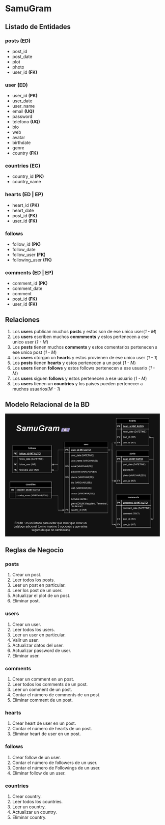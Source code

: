 # SamuGram

## Listado de Entidades

### posts **(ED)**

- post_id
- post_date
- plot
- photo
- user_id **(FK)**

### user **(ED)**

- user_id **(PK)**
- user_date
- user_name
- email **(UQ)**
- password
- telefono **(UQ)**
- bio
- web
- avatar
- birthdate
- genre
- country **(FK)**

### countries **(EC)**

- country_id **(PK)**
- country_name

### hearts **(ED | EP)**

- heart_id **(PK)**
- heart_date
- post_id **(FK)**
- user_id **(FK)**

### follows

- follow_id **(PK)**
- follow_date
- follow_user **(FK)**
- following_user **(FK)**

### comments **(ED | EP)**

- comment_id **(PK)**
- comment_date
- comment
- post_id **(FK)**
- user_id **(FK)**

## Relaciones

<!--  Tenemos que verlo desde la perspectiva que queremos darle, por ejemplo en users otorgan hearts decimos que los users pueden otorgar un corazon y ese corazon proviene de ese unico user. Un post tiene hearts pero esos hearts solo estan en ese unico post -->

1. Los **users** publican muchos **posts** y estos son de ese unico user(_1 - M_)
1. Los **users** escriben muchos **commments** y estos pertenecen a ese unico user (_1 - M_)
1. Los **posts** tienen muchos **comments** y estos comentarios pertenecen a ese unico post (_1 - M_)
1. Los **users** otorgan un **hearts** y estos provienen de ese unico user (_1 - 1_)
1. Los **posts** tienen **hearts** y estos pertenecen a un post (_1 - M_)
1. Los **users** tienen **follows** y estos follows pertenecen a ese usuario (_1 - M_)
1. Los **users** siguen **follows** y estos pertenecen a ese usuario (_1 - M_)
1. Los **users** tienen un **countries** y los paises pueden pertenecer a muchos usuarios(_M - 1_)

## Modelo Relacional de la BD

![Modelo Relacional](SamuGramMRelacionalBD.png)

## Reglas de Negocio

### posts

1. Crear un post.
1. Leer todos los posts.
1. Leer un post en particular.
1. Leer los post de un user.
1. Actualizar el plot de un post.
1. Eliminar post.

### users

1. Crear un user.
1. Leer todos los users.
1. Leer un user en particular.
1. Valir un user.
1. Actualizar datos del user.
1. Actualizar password de user.
1. Eliminar user.

### comments

1. Crear un comment en un post.
1. Leer todos los comments de un post.
1. Leer un comment de un post.
1. Contar el número de comments de un post.
1. Eliminar comment de un post.

### hearts

1. Crear heart de user en un post.
1. Contar el número de hearts de un post.
1. Eliminar heart de user en un post.

### follows

1. Crear follow de un user.
1. Contar el número de followers de un user.
1. Contar el número de Followings de un user.
1. Eliminar follow de un user.

### countries

1. Crear country.
1. Leer todos los countries.
1. Leer un country.
1. Actualizar un country.
1. Eliminar country.

